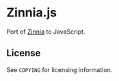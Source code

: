 # Zinnia.js

Port of [Zinnia][zinnia] to JavaScript.

[zinnia]: http://zinnia.sourceforge.net/

## License

See `COPYING` for licensing information.

